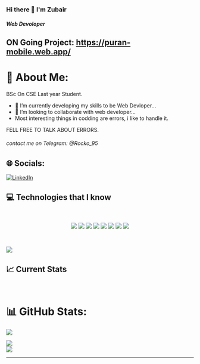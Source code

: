### Hi there 👋 I'm Zubair
##### Web Devoloper

## ON Going Project: https://puran-mobile.web.app/

# 💫 About Me:
BSc On CSE Last year Student.

- 🔭 I’m currently developing my skills to be Web Devloper...
- 👯 I’m looking to collaborate with web developer...
-    Most interesting things in codding are errors, 
     i like to handle it.

FELL FREE TO TALK ABOUT ERRORS.

###### contact me on Telegram: @Rocko_95
## 🌐 Socials:
[![LinkedIn](https://img.shields.io/badge/LinkedIn-%230077B5.svg?logo=linkedin&logoColor=white)](https://linkedin.com/in/https://www.linkedin.com/in/nm-zubiar-alam/) 

## :computer: Technologies that I know
<br>
<p align="center">
<img src="https://github.com/mir-hussain/mir-hussain/blob/main/images/icons/HTML.png"/>
<img src="https://github.com/mir-hussain/mir-hussain/blob/main/images/icons/css.png"/>
<img src="https://github.com/mir-hussain/mir-hussain/blob/main/images/icons/JavaScript.png"/>
<img src="https://github.com/mir-hussain/mir-hussain/blob/main/images/icons/react.png"/>
<img src="https://github.com/mir-hussain/mir-hussain/blob/main/images/icons/tailwind.png"/>
<img src="https://github.com/mir-hussain/mir-hussain/blob/main/images/icons/Bootsrap.png"/>
<img src="https://github.com/mir-hussain/mir-hussain/blob/main/images/icons/node.png"/>
<img src="https://github.com/mir-hussain/mir-hussain/blob/main/images/icons/express.png"/>
     
     
    
</p><br/>



 [![](https://visitcount.itsvg.in/api?id=codingwithrock&icon=0&color=0)](https://visitcount.itsvg.in)







## :chart_with_upwards_trend: Current Stats

<br />
<p align="center">



# 📊 GitHub Stats:
![](https://github-readme-stats.vercel.app/api?username=codingwithrock&theme=dark&hide_border=false&include_all_commits=false&count_private=false)<br/>
 </p>
 
 
 ![](https://github-readme-streak-stats.herokuapp.com/?user=codingwithrock&theme=dark&hide_border=false)<br/>
![](https://github-readme-stats.vercel.app/api/top-langs/?username=codingwithrock&theme=dark&hide_border=false&include_all_commits=false&count_private=false&layout=compact)

---


<!-- Proudly created with GPRM ( https://gprm.itsvg.in ) -->
